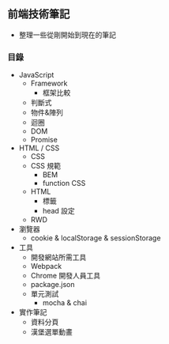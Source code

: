 ## 前端技術筆記
* 整理一些從剛開始到現在的筆記
### 目錄
* JavaScript
  * Framework
    * 框架比較
  * 判斷式
  * 物件&陣列
  * 迴圈
  * DOM
  * Promise
* HTML / CSS
  * CSS
  * CSS 規範
    * BEM
    * function CSS
  * HTML
    * 標籤
    * head 設定
  * RWD
* 瀏覽器
  * cookie & localStorage & sessionStorage
* 工具
  * 開發網站所需工具
  * Webpack
  * Chrome 開發人員工具
  * package.json
  * 單元測試 
    * mocha & chai
* 實作筆記
  * 資料分頁
  * 漢堡選單動畫
